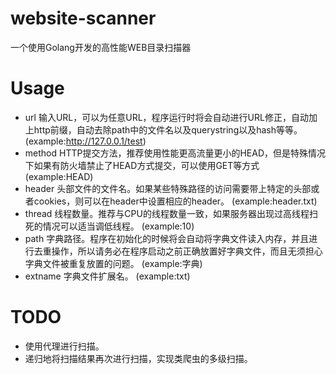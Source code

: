 # website-scanner
一个使用Golang开发的高性能WEB目录扫描器

# Usage
- url 输入URL，可以为任意URL，程序运行时将会自动进行URL修正，自动加上http前缀，自动去除path中的文件名以及querystring以及hash等等。 (example:http://127.0.0.1/test)
- method HTTP提交方法，推荐使用性能更高流量更小的HEAD，但是特殊情况下如果有防火墙禁止了HEAD方式提交，可以使用GET等方式 (example:HEAD)
- header 头部文件的文件名。如果某些特殊路径的访问需要带上特定的头部或者cookies，则可以在header中设置相应的header。 (example:header.txt)
- thread 线程数量。推荐与CPU的线程数量一致，如果服务器出现过高线程扫死的情况可以适当调低线程。 (example:10)
- path 字典路径。程序在初始化的时候将会自动将字典文件读入内存，并且进行去重操作，所以请务必在程序启动之前正确放置好字典文件，而且无须担心字典文件被重复放置的问题。 (example:字典)
- extname 字典文件扩展名。 (example:txt)

# TODO
- 使用代理进行扫描。
- 递归地将扫描结果再次进行扫描，实现类爬虫的多级扫描。
